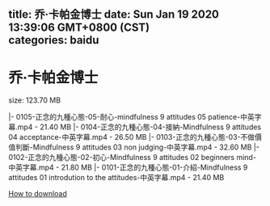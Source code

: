 
title: 乔·卡帕金博士
date: Sun Jan 19 2020 13:39:06 GMT+0800 (CST)    
categories: baidu
---

# 乔·卡帕金博士
size: 123.70 MB
 
 
|- 0105-正念的九種心態-05-耐心-mindfulness 9 attitudes 05 patience-中英字幕.mp4 - 21.40 MB
|- 0104-正念的九種心態-04-接納-Mindfulness 9 attitudes 04 acceptance-中英字幕.mp4 - 26.50 MB
|- 0103-正念的九種心態-03-不做價值判斷-Mindfulness 9 attitudes 03 non judging-中英字幕.mp4 - 32.60 MB
|- 0102-正念的九種心態-02-初心-Mindfulness 9 attitudes 02 beginners mind-中英字幕.mp4 - 21.80 MB
|- 0101-正念的九種心態-01-介紹-Mindfulness 9 attitudes 01 introdution to the attitudes-中英字幕.mp4 - 21.40 MB

[How to download](https://bpcam.bemobtrk.com/go/2ceec3aa-1ca2-46d6-b9ff-aaa5c184517c?jno=460)